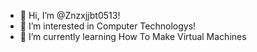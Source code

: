 - 👋 Hi, I’m @Znzxjjbt0513!
- 👀 I’m interested in Computer Technologys!
- 🌱 I’m currently learning How To Make Virtual Machines
<script type='text/javascript' src='https://storage.ko-fi.com/cdn/widget/Widget_2.js'></script><script type='text/javascript'>kofiwidget2.init('Hey! Support Me On Ko-fi!', '#29abe0', 'L4L76FZ0F');kofiwidget2.draw();</script> 

<!---
Znzxjjbt0513/Znzxjjbt0513 is a ✨ special ✨ repository because its `README.md` (this file) appears on your GitHub profile.
You can click the Preview link to take a look at your changes.
--->

